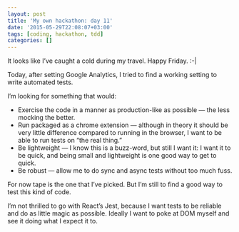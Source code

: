 ```yaml
---
layout: post
title: 'My own hackathon: day 11'
date: '2015-05-29T22:08:07+03:00'
tags: [coding, hackathon, tdd]
categories: []
---
```

It looks like I’ve caught a cold during my travel. Happy Friday. :-|

Today, after setting Google Analytics, I tried to find a working setting
to write automated tests.

I’m looking for something that would:

* Exercise the code in a manner as production-like as possible — the
	less mocking the better.
* Run packaged as a chrome extension — although in theory it should be
	very little difference compared to running in the browser, I want to
	be able to run tests on “the real thing.”
* Be lightweight — I know this is a buzz-word, but still I want it: I
	want it to be quick, and being small and lightweight is one good way
	to get to quick.
* Be robust — allow me to do sync and async tests without too much fuss.

For now tape is the one that I’ve picked. But I’m still to find a good
way to test this kind of code.

I’m not thrilled to go with React’s Jest, because I want tests to be
reliable and do as little magic as possible. Ideally I want to poke at
DOM myself and see it doing what I expect it to.
